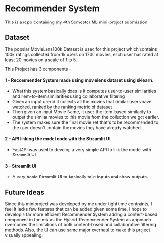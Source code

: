 # Recommender System

This is a repo containing my 4th Semester ML mini-project submission
## Dataset
The popular MovieLens100k Dataset is used for this project which contains 100k ratings collected from 1k users on 1700 movies, each user has rated at least 20 movies on a scale of 1 to 5.


This Project has 3 components - 

#### 1 - Recommender System made using movielens dataset using sklearn.
  - What this system basically does is it computes user-to-user similarities and item-to-item similarities using collaborative filtering
  - Given an input userId it collects all the movies that similar users have watched, ranked by the ranking metric of dataset
  - Then given an input Movie Name, it uses the item-based similarity to output the similar movies to this movie from the collection we got earlier.
  - The system makes sure the final movie set that's to be recommended to the user doesn't contain the movies they have already watched.

#### 2 - API linking the model code with the Streamlit UI 
  - FastAPI was used to develop a very simple API to link the model with Streamlit UI

#### 3 - Streamlit UI
  - A very basic Streamlit UI to basically take inputs and show outputs.


## Future Ideas
Since this miniproject was developed by me under tight time contraints, I feel it lacks few features that can be added given some time, I hope to develop a far more efficient Recommender System adding a content-based component in the mix as the Hybrid-Recommender System as approach overcomes the limitations of both content-based and collaborative filtering methods. Also, the UI can use some major overhaul to make this project visually appealing.
